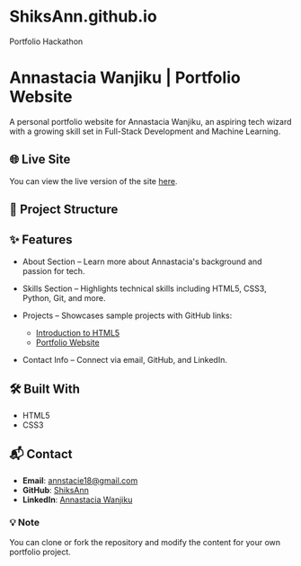 # ShiksAnn.github.io
Portfolio Hackathon
# Annastacia Wanjiku | Portfolio Website

A personal portfolio website for Annastacia Wanjiku, an aspiring tech wizard with a growing skill set in Full-Stack Development and Machine Learning.

## 🌐 Live Site

You can view the live version of the site [here](https://shiksann.github.io/ShiksAnn.github.io/).

## 📁 Project Structure
## ✨ Features

- About Section – Learn more about Annastacia's background and passion for tech.
  
- Skills Section – Highlights technical skills including HTML5, CSS3, Python, Git, and more.
  
- Projects – Showcases sample projects with GitHub links:
  - [Introduction to HTML5](https://github.com/ShiksAnn/july-2025-introduction-to-html-5-ShiksAnn.git)
  - [Portfolio Website](https://github.com/ShiksAnn/ShiksAnn.github.io.git)
    
- Contact Info – Connect via email, GitHub, and LinkedIn.
  

## 🛠️ Built With

- HTML5
- CSS3

## 📬 Contact

- **Email**: [annstacie18@gmail.com](mailto:annstacie18@gmail.com)
- **GitHub**: [ShiksAnn](https://github.com/ShiksAnn)
- **LinkedIn**: [Annastacia Wanjiku](https://www.linkedin.com/in/annastacia-wanjiku-a1122a194)



### 💡 Note
You can clone or fork the repository and modify the content for your own portfolio project.
